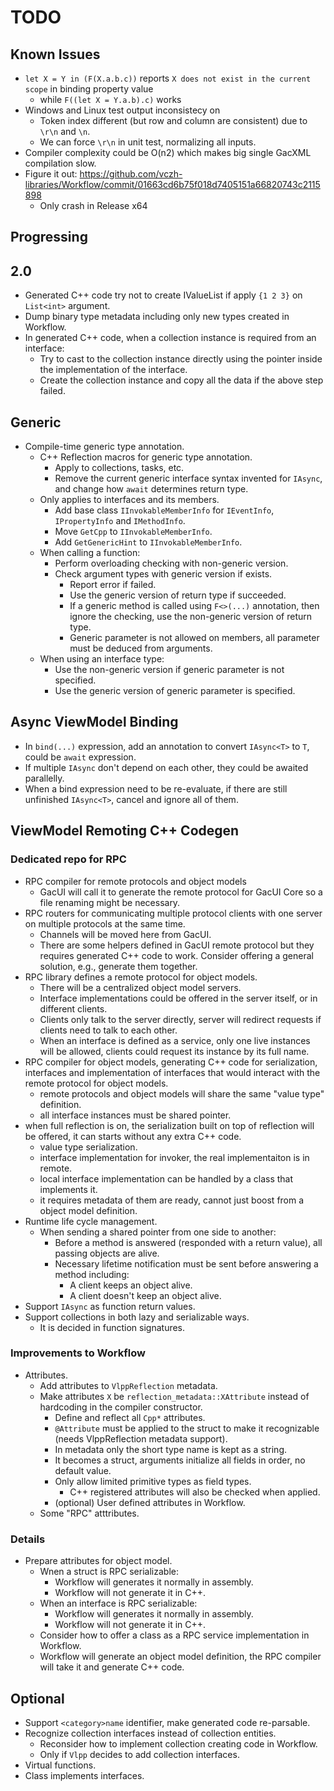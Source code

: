 # TODO

## Known Issues

- `let X = Y in (F(X.a.b.c))` reports `X does not exist in the current scope` in binding property value
  - while `F((let X = Y.a.b).c)` works
- Windows and Linux test output inconsistecy on
  - Token index different (but row and column are consistent) due to `\r\n` and `\n`.
  - We can force `\r\n` in unit test, normalizing all inputs.
- Compiler complexity could be O(n2) which makes big single GacXML compilation slow.
- Figure it out: https://github.com/vczh-libraries/Workflow/commit/01663cd6b75f018d7405151a66820743c2115898
  - Only crash in Release x64

## Progressing

## 2.0

- Generated C++ code try not to create IValueList if apply `{1 2 3}` on `List<int>` argument.
- Dump binary type metadata including only new types created in Workflow.
- In generated C++ code, when a collection instance is required from an interface:
  - Try to cast to the collection instance directly using the pointer inside the implementation of the interface.
  - Create the collection instance and copy all the data if the above step failed.

## Generic

- Compile-time generic type annotation.
  - C++ Reflection macros for generic type annotation.
    - Apply to collections, tasks, etc.
    - Remove the current generic interface syntax invented for `IAsync`, and change how `await` determines return type.
  - Only applies to interfaces and its members.
    - Add base class `IInvokableMemberInfo` for `IEventInfo`, `IPropertyInfo` and `IMethodInfo`.
    - Move `GetCpp` to `IInvokableMemberInfo`.
    - Add `GetGenericHint` to `IInvokableMemberInfo`.
  - When calling a function:
    - Perform overloading checking with non-generic version.
    - Check argument types with generic version if exists.
      - Report error if failed.
      - Use the generic version of return type if succeeded.
      - If a generic method is called using `F<>(...)` annotation, then ignore the checking, use the non-generic version of return type.
      - Generic parameter is not allowed on members, all parameter must be deduced from arguments.
  - When using an interface type:
    - Use the non-generic version if generic parameter is not specified.
    - Use the generic version of generic parameter is specified.

## Async ViewModel Binding

- In `bind(...)` expression, add an annotation to convert `IAsync<T>` to `T`, could be `await` expression.
- If multiple `IAsync` don't depend on each other, they could be awaited parallelly.
- When a bind expression need to be re-evaluate, if there are still unfinished `IAsync<T>`, cancel and ignore all of them.

## ViewModel Remoting C++ Codegen

### Dedicated repo for RPC

- RPC compiler for remote protocols and object models
  - GacUI will call it to generate the remote protocol for GacUI Core so a file renaming might be necessary.
- RPC routers for communicating multiple protocol clients with one server on multiple protocols at the same time.
  - Channels will be moved here from GacUI.
  - There are some helpers defined in GacUI remote protocol but they requires generated C++ code to work. Consider offering a general solution, e.g., generate them together.
- RPC library defines a remote protocol for object models.
  - There will be a centralized object model servers.
  - Interface implementations could be offered in the server itself, or in different clients.
  - Clients only talk to the server directly, server will redirect requests if clients need to talk to each other.
  - When an interface is defined as a service, only one live instances will be allowed, clients could request its instance by its full name.
- RPC compiler for object models, generating C++ code for serialization, interfaces and implementation of interfaces that would interact with the remote protocol for object models.
  - remote protocols and object models will share the same "value type" definition.
  - all interface instances must be shared pointer.
- when full reflection is on, the serialization built on top of reflection will be offered, it can starts without any extra C++ code.
  - value type serialization.
  - interface implementation for invoker, the real implementaiton is in remote.
  - local interface implementation can be handled by a class that implements it.
  - it requires metadata of them are ready, cannot just boost from a object model definition.
- Runtime life cycle management.
  - When sending a shared pointer from one side to another:
    - Before a method is answered (responded with a return value), all passing objects are alive.
    - Necessary lifetime notification must be sent before answering a method including:
      - A client keeps an object alive.
      - A client doesn't keep an object alive.
- Support `IAsync` as function return values.
- Support collections in both lazy and serializable ways.
  - It is decided in function signatures.

### Improvements to Workflow

- Attributes.
  - Add attributes to `VlppReflection` metadata.
  - Make attributes `X` be `reflection_metadata::XAttribute` instead of hardcoding in the compiler constructor.
    - Define and reflect all `Cpp*` attributes.
    - `@Attribute` must be applied to the struct to make it recognizable (needs VlppReflection metadata support).
    - In metadata only the short type name is kept as a string.
    - It becomes a struct, arguments initialize all fields in order, no default value.
    - Only allow limited primitive types as field types.
      - C++ registered attributes will also be checked when applied.
    - (optional) User defined attributes in Workflow.
  - Some "RPC" atttributes.

### Details

- Prepare attributes for object model.
  - Wnen a struct is RPC serializable:
    - Workflow will generates it normally in assembly.
    - Workflow will not generate it in C++.
  - When an interface is RPC serializable:
    - Workflow will generates it normally in assembly.
    - Workflow will not generate it in C++.
  - Consider how to offer a class as a RPC service implementation in Workflow.
  - Workflow will generate an object model definition, the RPC compiler will take it and generate C++ code.

## Optional

- Support `<category>name` identifier, make generated code re-parsable.
- Recognize collection interfaces instead of collection entities.
  - Reconsider how to implement collection creating code in Workflow.
  - Only if `Vlpp` decides to add collection interfaces.
- Virtual functions.
- Class implements interfaces.
